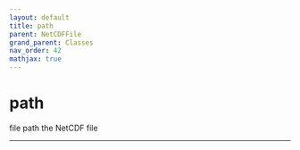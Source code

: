 ```yaml
---
layout: default
title: path
parent: NetCDFFile
grand_parent: Classes
nav_order: 42
mathjax: true
---
```


#  path

file path the NetCDF file


---

